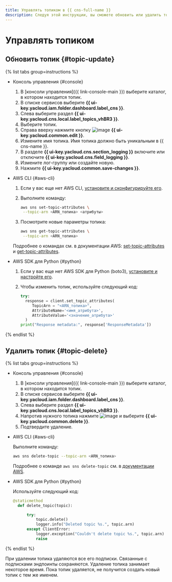```yaml
---
title: Управлять топиком в {{ cns-full-name }}
description: Следуя этой инструкции, вы сможете обновить или удалить топик.
---
```


# Управлять топиком

## Обновить топик {#topic-update}

{% list tabs group=instructions %}

- Консоль управления {#console}

  1. В [консоли управления]({{ link-console-main }}) выберите каталог, в котором находится топик.
  1. В списке сервисов выберите **{{ ui-key.yacloud.iam.folder.dashboard.label_cns }}**.
  1. Слева выберите раздел **{{ ui-key.yacloud.cns.local.label_topics_vhBR3 }}**.
  1. Выберите топик.
  1. Справа вверху нажмите кнопку ![image](../../../_assets/edit.svg) **{{ ui-key.yacloud.common.edit }}**.
  1. Измените имя топика. Имя топика должно быть уникальным в {{ cns-name }}.
  1. В разделе **{{ ui-key.yacloud.cns.section_logging }}** включите или отключите **{{ ui-key.yacloud.cns.field_logging }}**.
  1. Измените лог-группу или создайте новую.
  1. Нажмите **{{ ui-key.yacloud.common.save-changes }}**.

- AWS CLI {#aws-cli}

  1. Если у вас еще нет AWS CLI, [установите и сконфигурируйте его](../../../storage/tools/aws-cli.md).
  
  1. Выполните команду:

     ```bash
     aws sns set-topic-attributes \
      --topic-arn <ARN_топика> <атрибуты>
     ```
  1. Посмотрите новые параметры топика:

     ```bash
     aws sns get-topic-attributes \
      --topic-arn <ARN_топика>
     ```
     
  Подробнее о командах см. в документации AWS: [set-topic-attributes](https://docs.aws.amazon.com/cli/latest/reference/sns/set-topic-attributes.html) и [get-topic-attributes](https://docs.aws.amazon.com/cli/latest/reference/sns/get-topic-attributes.html).

- AWS SDK для Python {#python}

  1. Если у вас еще нет AWS SDK для Python (boto3), [установите и настройте его](../../tools/sdk-python.md#aws-sdk).
  1. Чтобы изменить топик, используйте следующий код:

     ```python
     try:
       response = client.set_topic_attributes(
          TopicArn = "<ARN_топика>",
          AttributeName='<имя_атрибута>',
          AttributeValue='<значение_атрибута>'
       )
     print("Response metadata:", response['ResponseMetadata'])
     ```

{% endlist %}

## Удалить топик {#topic-delete}

{% list tabs group=instructions %}

- Консоль управления {#console}

  1. В [консоли управления]({{ link-console-main }}) выберите каталог, в котором находится топик.
  1. В списке сервисов выберите **{{ ui-key.yacloud.iam.folder.dashboard.label_cns }}**.
  1. Слева выберите раздел **{{ ui-key.yacloud.cns.local.label_topics_vhBR3 }}**.
  1. Напротив нужного топика нажмите ![image](../../../_assets/console-icons/ellipsis.svg) и выберите **{{ ui-key.yacloud.common.delete }}**.
  1. Подтвердите удаление.

- AWS CLI {#aws-cli}

  Выполните команду:

  ```bash
  aws sns delete-topic --topic-arn <ARN_топика>
  ```

  Подробнее о команде `aws sns delete-topic` см. в [документации AWS](https://docs.amazonaws.cn/en_us/sns/latest/dg/sns-delete-subscription-topic.html).

- AWS SDK для Python {#python}

  Используйте следующий код:

  ```python
  @staticmethod
    def delete_topic(topic):

        try:
            topic.delete()
            logger.info("Deleted topic %s.", topic.arn)
        except ClientError:
            logger.exception("Couldn't delete topic %s.", topic.arn)
            raise
  ```

{% endlist %}

При удалении топика удаляются все его подписки. Связанные с подписками эндпоинты сохраняются. Удаление топика занимает некоторое время. Пока топик удаляется, не получится создать новый топик с тем же именем.